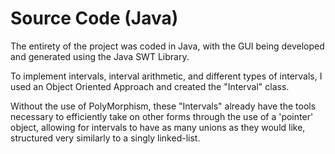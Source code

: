 # Source Code (Java)
The entirety of the project was coded in Java, with the GUI being developed and generated using the Java SWT Library. 

To implement intervals, interval arithmetic, and different types of intervals, I used an Object Oriented Approach and created the "Interval" class.

Without the use of PolyMorphism, these "Intervals" already have the tools necessary to efficiently take on other forms through the use of a 'pointer' object, allowing for intervals to have as many unions as they would like, structured very similarly to a singly linked-list.
